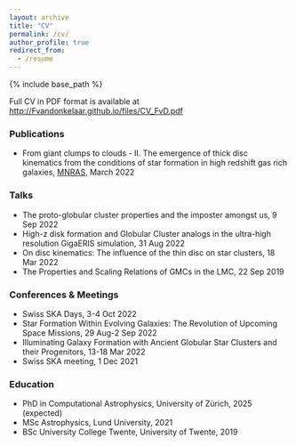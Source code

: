 ```yaml
---
layout: archive
title: "CV"
permalink: /cv/
author_profile: true
redirect_from:
  - /resume
---
```

{% include base_path %}

Full CV in PDF format is available at <http://Fvandonkelaar.github.io/files/CV_FvD.pdf>

### Publications
* From giant clumps to clouds - II. The emergence of thick disc kinematics from the conditions of star formation in high redshift gas rich galaxies, [MNRAS](https://ui.adsabs.harvard.edu/abs/2021arXiv211013165V/abstract), March 2022

### Talks
* The proto-globular cluster properties and the imposter amongst us, 9 Sep 2022
* High-z disk formation and Globular Cluster analogs in the ultra-high resolution GigaERIS simulation, 31 Aug 2022 
* On disc kinematics: The influence of the thin disc on star clusters, 18 Mar 2022
* The Properties and Scaling Relations of GMCs in the LMC, 22 Sep 2019

### Conferences & Meetings
* Swiss SKA Days, 3-4 Oct 2022
* Star Formation Within Evolving Galaxies: The Revolution of Upcoming Space Missions, 29 Aug-2 Sep 2022
* Illuminating Galaxy Formation with Ancient Globular Star Clusters and their Progenitors, 13-18 Mar 2022
* Swiss SKA meeting, 1 Dec 2021

### Education
* PhD in Computational Astrophysics, University of Zürich, 2025 (expected)
* MSc Astrophysics, Lund University, 2021
* BSc University College Twente, University of Twente, 2019





